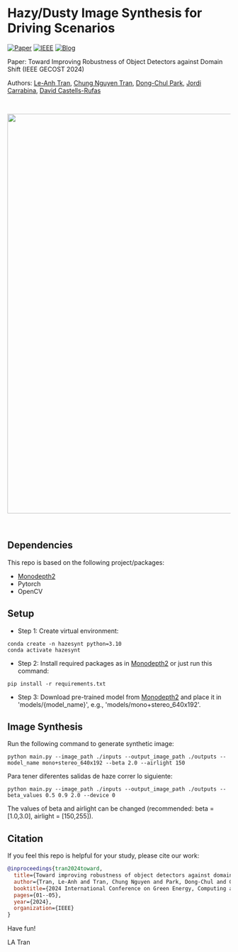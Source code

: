 # Hazy/Dusty Image Synthesis for Driving Scenarios

[![Paper](https://img.shields.io/badge/Paper-Preprint-lightgrey)](https://tranleanh.github.io/assets/pdf/GECOST_2024.pdf)
[![IEEE](https://img.shields.io/badge/Paper-IEEE_Xplore-blue)](https://ieeexplore.ieee.org/abstract/document/10474777/)
[![Blog](https://img.shields.io/badge/Blog-Medium-blue)](https://leanhtrann.medium.com/synthesize-hazy-foggy-image-using-monodepth-and-atmospheric-scattering-model-9850c721b74e)

Paper: Toward Improving Robustness of Object Detectors against Domain Shift (IEEE GECOST 2024)

Authors: [Le-Anh Tran](https://scholar.google.com/citations?user=WzcUE5YAAAAJ&hl=en), [Chung Nguyen Tran](https://scholar.google.com/citations?user=NOlVIV4AAAAJ&hl=en), [Dong-Chul Park](https://scholar.google.com/citations?user=VZUH4sUAAAAJ&hl=en), [Jordi Carrabina](https://scholar.google.com/citations?user=V9-s3BIAAAAJ&hl=ca), [David Castells-Rufas](https://scholar.google.com/citations?user=srfRvBIAAAAJ&hl=en)

<!--- Medium: [Synthesize Hazy/Foggy Image using Monodepth and Atmospheric Scattering Model](https://leanhtrann.medium.com/synthesize-hazy-foggy-image-using-monodepth-and-atmospheric-scattering-model-9850c721b74e) --->
<pre>
<p align="center">
<img src="docs/examples.png" width="900">
</p>
</pre>

## Dependencies

This repo is based on the following project/packages:

- [Monodepth2](https://github.com/nianticlabs/monodepth2)
- Pytorch
- OpenCV

## Setup

- Step 1: Create virtual environment:
  
```
conda create -n hazesynt python=3.10
conda activate hazesynt
```

- Step 2: Install required packages as in [Monodepth2](https://github.com/nianticlabs/monodepth2) or just run this command:

```
pip install -r requirements.txt
```

- Step 3: Download pre-trained model from [Monodepth2](https://github.com/nianticlabs/monodepth2) and place it in 'models/{model_name}', e.g., 'models/mono+stereo_640x192'.

## Image Synthesis

Run the following command to generate synthetic image:

```
python main.py --image_path ./inputs --output_image_path ./outputs --model_name mono+stereo_640x192 --beta 2.0 --airlight 150
```

Para tener diferentes salidas de haze correr lo siguiente:

```
python main.py --image_path ./inputs --output_image_path ./outputs --beta_values 0.5 0.9 2.0 --device 0
```

The values of beta and airlight can be changed (recommended: beta = [1.0,3.0], airlight = [150,255]).

## Citation

If you feel this repo is helpful for your study, please cite our work:

```bibtex
@inproceedings{tran2024toward,
  title={Toward improving robustness of object detectors against domain shift},
  author={Tran, Le-Anh and Tran, Chung Nguyen and Park, Dong-Chul and Carrabina, Jordi and Castells-Rufas, David},
  booktitle={2024 International Conference on Green Energy, Computing and Sustainable Technology (GECOST)},
  pages={01--05},
  year={2024},
  organization={IEEE}
}
```

Have fun!

LA Tran
